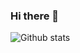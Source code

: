 ### Hi there 👋

![Github stats](https://github-readme-stats.vercel.app/api?username=smortezah&show_icons=true&include_all_commits=true&count_private=true&theme=dark)

<!--
**smortezah/smortezah** is a ✨ _special_ ✨ repository because its `README.md` (this file) appears on your GitHub profile.

Here are some ideas to get you started:

- 🔭 I’m currently working on ...
- 🌱 I’m currently learning ...
- 👯 I’m looking to collaborate on ...
- 🤔 I’m looking for help with ...
- 💬 Ask me about ...
- 📫 How to reach me: ...
- 😄 Pronouns: ...
- ⚡ Fun fact: ...
-->
